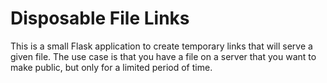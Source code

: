 Disposable File Links
=====================

This is a small Flask application to create temporary links that will serve a
given file. The use case is that you have a file on a server that you want to
make public, but only for a limited period of time.



